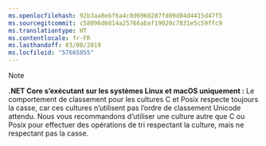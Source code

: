 ```yaml
---
ms.openlocfilehash: 92b3aa8ebf6a4c0d6968287fd09d84d4415d47f5
ms.sourcegitcommit: c58096d6814a25766abaf19020c7831e5c59ffc9
ms.translationtype: HT
ms.contentlocale: fr-FR
ms.lasthandoff: 03/08/2019
ms.locfileid: "57665855"
---
```

> [!NOTE]
> **.NET Core s’exécutant sur les systèmes Linux et macOS uniquement :** Le comportement de classement pour les cultures C et Posix respecte toujours la casse, car ces cultures n’utilisent pas l’ordre de classement Unicode attendu. Nous vous recommandons d’utiliser une culture autre que C ou Posix pour effectuer des opérations de tri respectant la culture, mais ne respectant pas la casse.  
